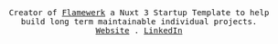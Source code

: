 <p align="center">
  <samp>
    Creator of <a href="https://flamewerk.com">Flamewerk</a> a Nuxt 3 Startup Template to help build long term maintainable individual projects.
    <br>
    <a href="https://kevingaethofs.be">Website</a> .
    <a href="https://linkedin.com/in/kevin-gaethofs-54505428/">LinkedIn</a>
  </samp>
</p>
